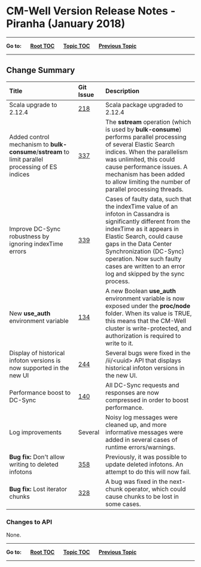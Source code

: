 # CM-Well Version Release Notes - Piranha (January 2018) #

----

**Go to:** &nbsp;&nbsp;&nbsp;&nbsp; [**Root TOC**](CM-Well.RootTOC.md) &nbsp;&nbsp;&nbsp;&nbsp; [**Topic TOC**](ReleaseNotes.TOC.md) &nbsp;&nbsp;&nbsp;&nbsp; [**Previous Topic**](ReleaseNotes.Octopus.December.2017.md)

----

## Change Summary ##


 Title | Git Issue | Description 
:------|:----------|:------------
Scala upgrade to 2.12.4 | [218](https://github.com/thomsonreuters/CM-Well/issues/218) | Scala package upgraded to 2.12.4
Added control mechanism to **bulk-consume**/**sstream** to limit parallel processing of ES indices | [337](https://github.com/thomsonreuters/CM-Well/issues/337) | The **sstream** operation (which is used by **bulk-consume**) performs parallel processing of several Elastic Search indices. When the parallelism was unlimited, this could cause performance issues. A mechanism has been added to allow limiting the number of parallel processing threads.
Improve DC-Sync robustness by ignoring indexTime errors | [339](https://github.com/thomsonreuters/CM-Well/issues/339) | Cases of faulty data, such that the indexTime value of an infoton in Cassandra is significantly different from the indexTime as it appears in Elastic Search, could cause gaps in the Data Center Synchronization (DC-Sync) operation. Now such faulty cases are written to an error log and skipped by the sync process.
New **use_auth** environment variable | [134](https://github.com/thomsonreuters/CM-Well/issues/134) | A new Boolean **use_auth** environment variable is now exposed under the **proc/node** folder. When its value is TRUE, this means that the CM-Well cluster is write-protected, and authorization is required to write to it.
Display of historical infoton versions is now supported in the new UI | [244](https://github.com/thomsonreuters/CM-Well/issues/244) | Several bugs were fixed in the /ii/\<uuid\> API that displays historical infoton versions in the new UI.
Performance boost to DC-Sync | [140](https://github.com/thomsonreuters/CM-Well/issues/140) | All DC-Sync requests and responses are now compressed in order to boost performance. 
Log improvements | Several | Noisy log messages were cleaned up, and more informative messages were added in several cases of runtime errors/warnings.
**Bug fix:** Don't allow writing to deleted infotons | [358](https://github.com/thomsonreuters/CM-Well/issues/358) | Previously, it was possible to update deleted infotons. An attempt to do this will now fail.
**Bug fix:** Lost iterator chunks | [328](https://github.com/thomsonreuters/CM-Well/issues/328) | A bug was fixed in the next-chunk operator, which could cause chunks to be lost in some cases.


### Changes to API ###

None.

----

**Go to:** &nbsp;&nbsp;&nbsp;&nbsp; [**Root TOC**](CM-Well.RootTOC.md) &nbsp;&nbsp;&nbsp;&nbsp; [**Topic TOC**](ReleaseNotes.TOC.md) &nbsp;&nbsp;&nbsp;&nbsp; [**Previous Topic**](ReleaseNotes.Octopus.December.2017.md)

----